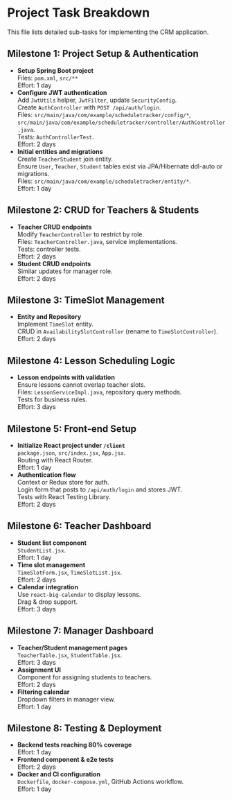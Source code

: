 # Project Task Breakdown

This file lists detailed sub-tasks for implementing the CRM application.

## Milestone 1: Project Setup & Authentication
- **Setup Spring Boot project**  
  Files: `pom.xml`, `src/**`  
  Effort: 1 day
- **Configure JWT authentication**  
  Add `JwtUtils` helper, `JwtFilter`, update `SecurityConfig`.  
  Create `AuthController` with `POST /api/auth/login`.  
  Files: `src/main/java/com/example/scheduletracker/config/*`, `src/main/java/com/example/scheduletracker/controller/AuthController.java`.  
  Tests: `AuthControllerTest`.  
  Effort: 2 days
- **Initial entities and migrations**  
  Create `TeacherStudent` join entity.  
  Ensure `User`, `Teacher`, `Student` tables exist via JPA/Hibernate ddl-auto or migrations.  
  Files: `src/main/java/com/example/scheduletracker/entity/*`.  
  Effort: 1 day

## Milestone 2: CRUD for Teachers & Students
- **Teacher CRUD endpoints**  
  Modify `TeacherController` to restrict by role.  
  Files: `TeacherController.java`, service implementations.  
  Tests: controller tests.  
  Effort: 2 days
- **Student CRUD endpoints**  
  Similar updates for manager role.  
  Effort: 2 days

## Milestone 3: TimeSlot Management
- **Entity and Repository**  
  Implement `TimeSlot` entity.  
  CRUD in `AvailabilitySlotController` (rename to `TimeSlotController`).  
  Effort: 2 days

## Milestone 4: Lesson Scheduling Logic
- **Lesson endpoints with validation**  
  Ensure lessons cannot overlap teacher slots.  
  Files: `LessonServiceImpl.java`, repository query methods.  
  Tests for business rules.  
  Effort: 3 days

## Milestone 5: Front-end Setup
- **Initialize React project under `/client`**  
  `package.json`, `src/index.jsx`, `App.jsx`.  
  Routing with React Router.  
  Effort: 1 day
- **Authentication flow**  
  Context or Redux store for auth.  
  Login form that posts to `/api/auth/login` and stores JWT.  
  Tests with React Testing Library.  
  Effort: 2 days

## Milestone 6: Teacher Dashboard
- **Student list component**  
  `StudentList.jsx`.  
  Effort: 1 day
- **Time slot management**  
  `TimeSlotForm.jsx`, `TimeSlotList.jsx`.  
  Effort: 2 days
- **Calendar integration**  
  Use `react-big-calendar` to display lessons.  
  Drag & drop support.  
  Effort: 3 days

## Milestone 7: Manager Dashboard
- **Teacher/Student management pages**  
  `TeacherTable.jsx`, `StudentTable.jsx`.  
  Effort: 3 days
- **Assignment UI**  
  Component for assigning students to teachers.  
  Effort: 2 days
- **Filtering calendar**  
  Dropdown filters in manager view.  
  Effort: 1 day

## Milestone 8: Testing & Deployment
- **Backend tests reaching 80% coverage**  
  Effort: 1 day
- **Frontend component & e2e tests**  
  Effort: 2 days
- **Docker and CI configuration**  
  `Dockerfile`, `docker-compose.yml`, GitHub Actions workflow.  
  Effort: 1 day

